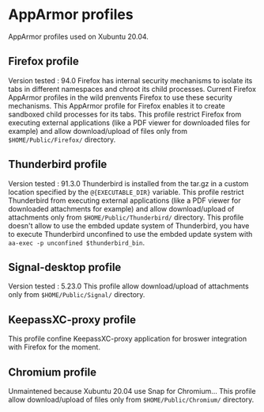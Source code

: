 # AppArmor profiles
AppArmor profiles used on Xubuntu 20.04.

## Firefox profile
Version tested : 94.0
Firefox has internal security mechanisms to isolate its tabs in different namespaces and chroot its child processes. Current Firefox AppArmor profiles in the wild prenvents Firefox to use these security mechanisms.
This AppArmor profile for Firefox enables it to create sandboxed child processes for its tabs.
This profile restrict Firefox from executing external applications (like a PDF viewer for downloaded files for example) and allow download/upload of files only from `$HOME/Public/Firefox/` directory.

## Thunderbird profile
Version tested : 91.3.0
Thunderbird is installed from the tar.gz in a custom location specified by the `@{EXECUTABLE_DIR}` variable.
This profile restrict Thunderbird from executing external applications (like a PDF viewer for downloaded attachments for example) and allow download/upload of attachments only from `$HOME/Public/Thunderbird/` directory.
This profile doesn't allow to use the embded update system of Thunderbird, you have to execute Thunderbird unconfined to use the embded update system with `aa-exec -p unconfined $thunderbird_bin`.

## Signal-desktop profile
Version tested : 5.23.0
This profile allow download/upload of attachments only from `$HOME/Public/Signal/` directory.

## KeepassXC-proxy profile
This profile confine KeepassXC-proxy application for broswer integration with Firefox for the moment.

## Chromium profile
Unmaintened because Xubuntu 20.04 use Snap for Chromium...
This profile allow download/upload of files only from `$HOME/Public/Chromium/` directory.

